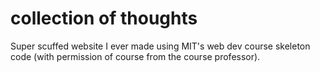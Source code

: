 # collection of thoughts

Super scuffed website I ever made using MIT's web dev course skeleton code (with permission of course from the course professor).
